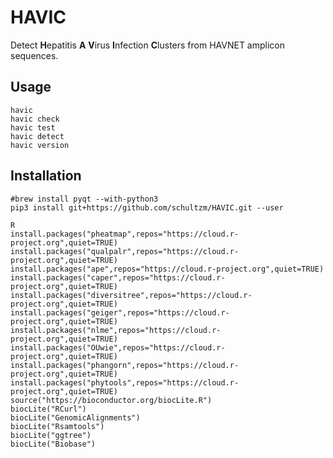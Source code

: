 # HAVIC
Detect **H**epatitis **A** **V**irus **I**nfection **C**lusters from HAVNET amplicon sequences.  

## Usage

    havic
    havic check
    havic test
    havic detect
    havic version



## Installation
```
#brew install pyqt --with-python3
pip3 install git+https://github.com/schultzm/HAVIC.git --user

R
install.packages("pheatmap",repos="https://cloud.r-project.org",quiet=TRUE)
install.packages("qualpalr",repos="https://cloud.r-project.org",quiet=TRUE)
install.packages("ape",repos="https://cloud.r-project.org",quiet=TRUE)
install.packages("caper",repos="https://cloud.r-project.org",quiet=TRUE)
install.packages("diversitree",repos="https://cloud.r-project.org",quiet=TRUE)
install.packages("geiger",repos="https://cloud.r-project.org",quiet=TRUE)
install.packages("nlme",repos="https://cloud.r-project.org",quiet=TRUE)
install.packages("OUwie",repos="https://cloud.r-project.org",quiet=TRUE)
install.packages("phangorn",repos="https://cloud.r-project.org",quiet=TRUE)
install.packages("phytools",repos="https://cloud.r-project.org",quiet=TRUE)
source("https://bioconductor.org/biocLite.R")
biocLite("RCurl")
biocLite("GenomicAlignments")
biocLite("Rsamtools")
biocLite("ggtree")
biocLite("Biobase")
```
